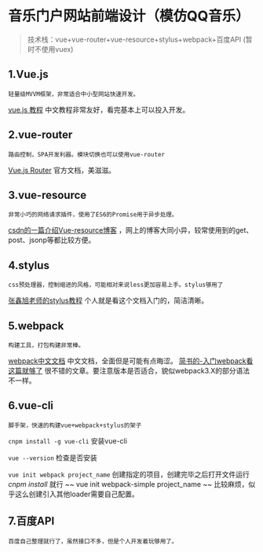 # 音乐门户网站前端设计（模仿QQ音乐）

> 技术栈：vue+vue-router+vue-resource+stylus+webpack+百度API (暂时不使用vuex)

## 1.Vue.js
```
轻量级MVVM框架，非常适合中小型网站快速开发。
```
[vue.js 教程](https://cn.vuejs.org/v2/guide/) 中文教程非常友好，看完基本上可以投入开发。

## 2.vue-router
```
路由控制，SPA开发利器。模块切换也可以使用vue-router
```

[Vue.js Router](https://router.vuejs.org/zh-cn/) 官方文档，美滋滋。

## 3.vue-resource
```
非常小巧的网络请求插件，使用了ES6的Promise用于异步处理。
```

[csdn的一篇介绍Vue-resource博客](http://blog.csdn.net/u013778905/article/details/54235906)	，网上的博客大同小异，较常使用到的get、post、jsonp等都比较方便。

## 4.stylus
```
css预处理器，控制缩进的风格，可能相对来说less更加容易上手。stylus够用了
```

[张鑫旭老师的stylus教程](http://www.zhangxinxu.com/jq/stylus/) 个人就是看这个文档入门的，简洁清晰。

## 5.webpack
```
构建工具，打包构建非常棒。
```

[webpack中文文档](https://doc.webpack-china.org/concepts/) 中文文档，全面但是可能有点晦涩。
[简书的-入门webpack看这篇就够了](https://www.jianshu.com/p/42e11515c10f) 很不错的文章。要注意版本是否适合，貌似webpack3.X的部分语法不一样。

## 6.vue-cli
```
脚手架，快速的构建vue+webpack+stylus的架子
```

`cnpm install -g vue-cli`
安装vue-cli

`vue --version`
检查是否安装

`vue init webpack project_name`
创建指定的项目，创建完毕之后打开文件运行 _cnpm install_ 就行
~~ vue init webpack-simple project_name ~~ 比较麻烦，似乎这么创建引入其他loader需要自己配置。

## 7.百度API
```
百度自己整理就行了，虽然接口不多，但是个人开发着玩够用了。
```